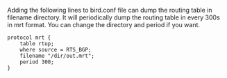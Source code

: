
Adding the following lines to bird.conf file can dump the routing table in filename directory. It will periodically dump the routing table in every 300s in mrt format. You can change the directory and period if you want.

```
protocol mrt {
	table rtup;
	where source = RTS_BGP;
	filename "/dir/out.mrt";
	period 300;
}
```
